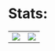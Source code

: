 # Stats:
<table>
  <tr>
    <td align="center">
      <img align="center" src="https://my-github-readme-stats-mycodingchair.vercel.app/api?username=dtkdtk&show_icons=true&theme=github_dark_dimmed" />
    </td>
    <td align="center">
      <img align="center" src="https://my-github-readme-stats-mycodingchair.vercel.app/api/top-langs?username=dtkdtk&layout=donut&theme=github_dark_dimmed" />
    </td>
  </tr>
</table>
